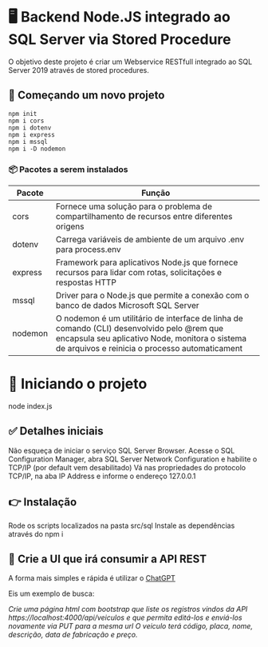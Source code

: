 # 🖥 Backend Node.JS integrado ao SQL Server via Stored Procedure

O objetivo deste projeto é criar um Webservice RESTfull integrado ao SQL Server 2019 através de stored procedures.

## 👣 Começando um novo projeto
```
npm init
npm i cors
npm i dotenv
npm i express
npm i mssql
npm i -D nodemon
```

### 📦 Pacotes a serem instalados
|Pacote	|Função|
|-------|-------|
|cors|	Fornece uma solução para o problema de compartilhamento de recursos entre diferentes origens|
|dotenv|	Carrega variáveis de ambiente de um arquivo .env para process.env|
|express|	Framework para aplicativos Node.js que fornece recursos para lidar com rotas, solicitações e respostas HTTP|
|mssql|	Driver para o Node.js que permite a conexão com o banco de dados Microsoft SQL Server|
|nodemon|	O nodemon é um utilitário de interface de linha de comando (CLI) desenvolvido pelo @rem que encapsula seu aplicativo Node, monitora o sistema de arquivos e reinicia o processo automaticament|

# 🚀 Iniciando o projeto
node index.js

## ✅ Detalhes iniciais
Não esqueça de iniciar o serviço SQL Server Browser.
Acesse o SQL Configuration Manager, abra SQL Server Network Configuration e habilite o TCP/IP (por default vem desabilitado)
Vá nas propriedades do protocolo TCP/IP, na aba IP Address e informe o endereço 127.0.0.1 
## 👉 Instalação
Rode os scripts localizados na pasta src/sql
Instale as dependências através do npm i

## 🤖 Crie a UI que irá consumir a API REST
A forma mais simples e rápida é utilizar o [ChatGPT](https://chat.openai.com)

Eis um exemplo de busca:

_Crie uma página html com bootstrap que liste os registros vindos da API https://localhost:4000/api/veiculos e que permita editá-los e enviá-los novamente via PUT para a mesma url
O veiculo terá código, placa, nome, descrição, data de fabricação e preço._
